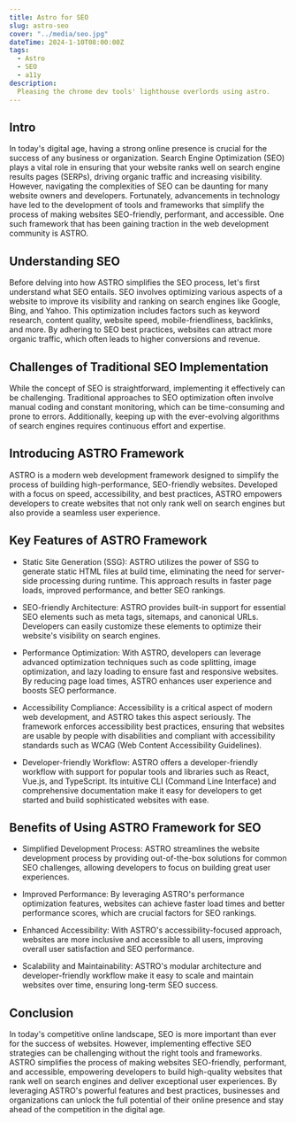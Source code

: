 ```yaml
---
title: Astro for SEO
slug: astro-seo
cover: "../media/seo.jpg"
dateTime: 2024-1-10T08:00:00Z
tags:
  - Astro
  - SEO
  - a11y
description: 
  Pleasing the chrome dev tools' lighthouse overlords using astro.
---
```



## Intro
In today's digital age, having a strong online presence is crucial for the success of any business or organization. Search Engine Optimization (SEO) plays a vital role in ensuring that your website ranks well on search engine results pages (SERPs), driving organic traffic and increasing visibility. However, navigating the complexities of SEO can be daunting for many website owners and developers. Fortunately, advancements in technology have led to the development of tools and frameworks that simplify the process of making websites SEO-friendly, performant, and accessible. One such framework that has been gaining traction in the web development community is ASTRO.

## Understanding SEO
Before delving into how ASTRO simplifies the SEO process, let's first understand what SEO entails. SEO involves optimizing various aspects of a website to improve its visibility and ranking on search engines like Google, Bing, and Yahoo. This optimization includes factors such as keyword research, content quality, website speed, mobile-friendliness, backlinks, and more. By adhering to SEO best practices, websites can attract more organic traffic, which often leads to higher conversions and revenue.

## Challenges of Traditional SEO Implementation
While the concept of SEO is straightforward, implementing it effectively can be challenging. Traditional approaches to SEO optimization often involve manual coding and constant monitoring, which can be time-consuming and prone to errors. Additionally, keeping up with the ever-evolving algorithms of search engines requires continuous effort and expertise.

## Introducing ASTRO Framework
ASTRO is a modern web development framework designed to simplify the process of building high-performance, SEO-friendly websites. Developed with a focus on speed, accessibility, and best practices, ASTRO empowers developers to create websites that not only rank well on search engines but also provide a seamless user experience.

## Key Features of ASTRO Framework
* Static Site Generation (SSG): ASTRO utilizes the power of SSG to generate static HTML files at build time, eliminating the need for server-side processing during runtime. This approach results in faster page loads, improved performance, and better SEO rankings.

* SEO-friendly Architecture: ASTRO provides built-in support for essential SEO elements such as meta tags, sitemaps, and canonical URLs. Developers can easily customize these elements to optimize their website's visibility on search engines.

* Performance Optimization: With ASTRO, developers can leverage advanced optimization techniques such as code splitting, image optimization, and lazy loading to ensure fast and responsive websites. By reducing page load times, ASTRO enhances user experience and boosts SEO performance.

* Accessibility Compliance: Accessibility is a critical aspect of modern web development, and ASTRO takes this aspect seriously. The framework enforces accessibility best practices, ensuring that websites are usable by people with disabilities and compliant with accessibility standards such as WCAG (Web Content Accessibility Guidelines).

* Developer-friendly Workflow: ASTRO offers a developer-friendly workflow with support for popular tools and libraries such as React, Vue.js, and TypeScript. Its intuitive CLI (Command Line Interface) and comprehensive documentation make it easy for developers to get started and build sophisticated websites with ease.

## Benefits of Using ASTRO Framework for SEO
* Simplified Development Process: ASTRO streamlines the website development process by providing out-of-the-box solutions for common SEO challenges, allowing developers to focus on building great user experiences.

* Improved Performance: By leveraging ASTRO's performance optimization features, websites can achieve faster load times and better performance scores, which are crucial factors for SEO rankings.

* Enhanced Accessibility: With ASTRO's accessibility-focused approach, websites are more inclusive and accessible to all users, improving overall user satisfaction and SEO performance.

* Scalability and Maintainability: ASTRO's modular architecture and developer-friendly workflow make it easy to scale and maintain websites over time, ensuring long-term SEO success.

## Conclusion
In today's competitive online landscape, SEO is more important than ever for the success of websites. However, implementing effective SEO strategies can be challenging without the right tools and frameworks. ASTRO simplifies the process of making websites SEO-friendly, performant, and accessible, empowering developers to build high-quality websites that rank well on search engines and deliver exceptional user experiences. By leveraging ASTRO's powerful features and best practices, businesses and organizations can unlock the full potential of their online presence and stay ahead of the competition in the digital age.
